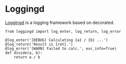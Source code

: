 # Loggingd

<a href="https://github.com/CooledCoffee/loggingd" target="_blank">Loggingd</a> is a logging framework based on decorated.

	from loggingd import log_enter, log_return, log_error
	
	@log_enter('[DEBUG] Calculating {a} / {b} ...')
	@log_return('Result is {ret}.')
	@log_error('[WARN] Failed to calc.', exc_info=True)
	def divide(a, b):
        return a / b
        